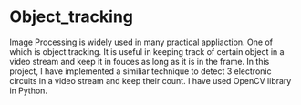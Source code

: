 # Object_tracking
Image Processing is widely used in many practical appliaction. One of which is object tracking. It is useful in keeping track of certain object in a video stream and keep it in fouces as long as it is in the frame.
In this project, I have implemented a similiar technique to detect 3 electronic circuits in a video stream and keep their count. I have used OpenCV library in Python.

